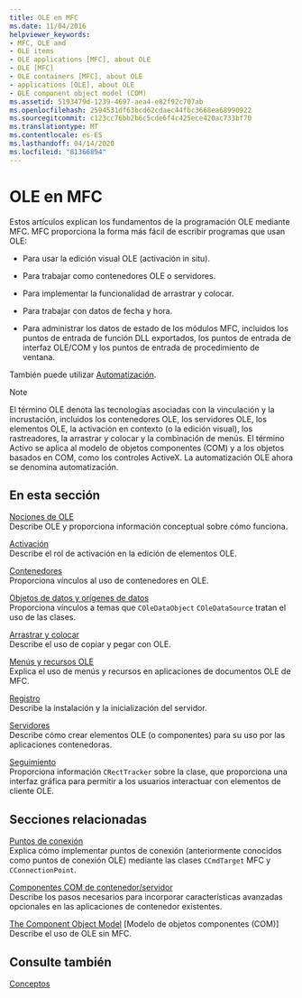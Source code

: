 ```yaml
---
title: OLE en MFC
ms.date: 11/04/2016
helpviewer_keywords:
- MFC, OLE and
- OLE items
- OLE applications [MFC], about OLE
- OLE [MFC]
- OLE containers [MFC], about OLE
- applications [OLE], about OLE
- OLE component object model (COM)
ms.assetid: 5193479d-1239-4697-aea4-e82f92c707ab
ms.openlocfilehash: 2594531df63bcd62cdaec44fbc3668ea68990922
ms.sourcegitcommit: c123cc76bb2b6c5cde6f4c425ece420ac733bf70
ms.translationtype: MT
ms.contentlocale: es-ES
ms.lasthandoff: 04/14/2020
ms.locfileid: "81366894"
---
```

# <a name="ole-in-mfc"></a>OLE en MFC

Estos artículos explican los fundamentos de la programación OLE mediante MFC. MFC proporciona la forma más fácil de escribir programas que usan OLE:

- Para usar la edición visual OLE (activación in situ).

- Para trabajar como contenedores OLE o servidores.

- Para implementar la funcionalidad de arrastrar y colocar.

- Para trabajar con datos de fecha y hora.

- Para administrar los datos de estado de los módulos MFC, incluidos los puntos de entrada de función DLL exportados, los puntos de entrada de interfaz OLE/COM y los puntos de entrada de procedimiento de ventana.

También puede utilizar [Automatización](../mfc/automation.md).

> [!NOTE]
> El término OLE denota las tecnologías asociadas con la vinculación y la incrustación, incluidos los contenedores OLE, los servidores OLE, los elementos OLE, la activación en contexto (o la edición visual), los rastreadores, la arrastrar y colocar y la combinación de menús. El término Activo se aplica al modelo de objetos componentes (COM) y a los objetos basados en COM, como los controles ActiveX. La automatización OLE ahora se denomina automatización.

## <a name="in-this-section"></a>En esta sección

[Nociones de OLE](../mfc/ole-background.md)<br/>
Describe OLE y proporciona información conceptual sobre cómo funciona.

[Activación](../mfc/activation-cpp.md)<br/>
Describe el rol de activación en la edición de elementos OLE.

[Contenedores](../mfc/containers.md)<br/>
Proporciona vínculos al uso de contenedores en OLE.

[Objetos de datos y orígenes de datos](../mfc/data-objects-and-data-sources-ole.md)<br/>
Proporciona vínculos a temas que `COleDataObject` `COleDataSource` tratan el uso de las clases.

[Arrastrar y colocar](../mfc/drag-and-drop-ole.md)<br/>
Describe el uso de copiar y pegar con OLE.

[Menús y recursos OLE](../mfc/menus-and-resources-ole.md)<br/>
Explica el uso de menús y recursos en aplicaciones de documentos OLE de MFC.

[Registro](../mfc/registration.md)<br/>
Describe la instalación y la inicialización del servidor.

[Servidores](../mfc/servers.md)<br/>
Describe cómo crear elementos OLE (o componentes) para su uso por las aplicaciones contenedoras.

[Seguimiento](../mfc/trackers.md)<br/>
Proporciona información `CRectTracker` sobre la clase, que proporciona una interfaz gráfica para permitir a los usuarios interactuar con elementos de cliente OLE.

## <a name="related-sections"></a>Secciones relacionadas

[Puntos de conexión](../mfc/connection-points.md)<br/>
Explica cómo implementar puntos de conexión (anteriormente conocidos como puntos de conexión OLE) mediante las clases `CCmdTarget` MFC y `CConnectionPoint`.

[Componentes COM de contenedor/servidor](../mfc/containers-advanced-features.md)<br/>
Describe los pasos necesarios para incorporar características avanzadas opcionales en las aplicaciones de contenedor existentes.

[The Component Object Model](/windows/win32/com/the-component-object-model) [Modelo de objetos componentes (COM)]<br/>
Describe el uso de OLE sin MFC.

## <a name="see-also"></a>Consulte también

[Conceptos](../mfc/mfc-concepts.md)
